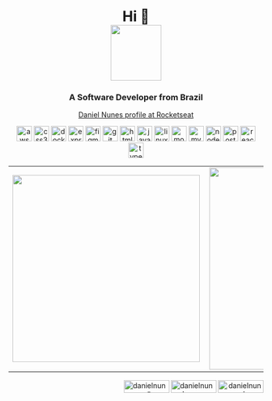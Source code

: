 
<h1 align="center">Hi 👋 <br /> <img width="100px" height="110" align="center" src="http://nunes.surge.sh/img/perfil/daniel-sf.png"> </h1>

<h3 align="center">A Software Developer from Brazil</h3>


<p align="center">
  <a href="https://app.rocketseat.com.br/me/danielnunesdc" target="_blank" >Daniel Nunes profile at Rocketseat</a>
</p>
<p align="center"><img src="https://devicons.github.io/devicon/devicon.git/icons/amazonwebservices/amazonwebservices-original-wordmark.svg" alt="aws" width="30" height="30"/> <img src="https://devicons.github.io/devicon/devicon.git/icons/css3/css3-original-wordmark.svg" alt="css3" width="30" height="30"/> <img src="https://devicons.github.io/devicon/devicon.git/icons/docker/docker-original-wordmark.svg" alt="docker" width="30" height="30"/> <img src="https://devicons.github.io/devicon/devicon.git/icons/express/express-original-wordmark.svg" alt="express" width="30" height="30"/> <img src="https://www.vectorlogo.zone/logos/figma/figma-icon.svg" alt="figma" width="30" height="30"/> <img src="https://www.vectorlogo.zone/logos/git-scm/git-scm-icon.svg" alt="git" width="30" height="30"/> <img src="https://devicons.github.io/devicon/devicon.git/icons/html5/html5-original-wordmark.svg" alt="html5" width="30" height="30"/> <img src="https://devicons.github.io/devicon/devicon.git/icons/javascript/javascript-original.svg" alt="javascript" width="30" height="30"/> <img src="https://devicons.github.io/devicon/devicon.git/icons/linux/linux-original.svg" alt="linux" width="30" height="30"/> <img src="https://devicons.github.io/devicon/devicon.git/icons/mongodb/mongodb-original-wordmark.svg" alt="mongodb" width="30" height="30"/> <img src="https://devicons.github.io/devicon/devicon.git/icons/mysql/mysql-original-wordmark.svg" alt="mysql" width="30" height="30"/> <img src="https://devicons.github.io/devicon/devicon.git/icons/nodejs/nodejs-original-wordmark.svg" alt="nodejs" width="30" height="30"/> <img src="https://devicons.github.io/devicon/devicon.git/icons/postgresql/postgresql-original-wordmark.svg" alt="postgresql" width="30" height="30"/> <img src="https://devicons.github.io/devicon/devicon.git/icons/react/react-original-wordmark.svg" alt="react" width="30" height="30"/> <img src="https://devicons.github.io/devicon/devicon.git/icons/typescript/typescript-original.svg" alt="typescript" width="30" height="30"/>
</p>

<center>
<table>
  <tr>
      <td><img width="370px" align="left" src="https://github-readme-stats.vercel.app/api/top-langs/?username=nunesdaniel&hide=html&layout=compact&theme=dracula" /></td>
      <td><img width="400px" align="left" src="https://github-readme-stats.vercel.app/api?username=nunesdaniel&theme=dracula&show_icons=true" /></td>
  </tr>    
</table>
</center>

<p align="center">
<a href="https://twitter.com/danielnunesdc" target="blank"><img align="right" src="https://img.shields.io/badge/-Twitter-1ca0f1?style=flat-square&labelColor=1ca0f1&logo=twitter&logoColor=white&link=https://twitter.com/danielnunesdc" alt="danielnunesdc" width="90" height="25" /></a>
  
<a href="https://linkedin.com/in/danielnunesdc" target="blank"><img align="right" src="https://img.shields.io/badge/-LinkedIn-blue?style=flat-square&logo=Linkedin&logoColor=white&link=https://www.linkedin.com/in/danielnunesdc" alt="danielnunesdc" width="90" height="25" /></a>

<a href="mailto:danielnunesgnu@gmail.com" target="blank"><img align="right" src="https://img.shields.io/badge/-Gmail-c14438?style=flat-square&logo=Gmail&logoColor=white&link=mailto:danielnunesgnu@gmail.com" alt="danielnunesgnu@gmail.com" width="90" height="25" /></a>
</p>
